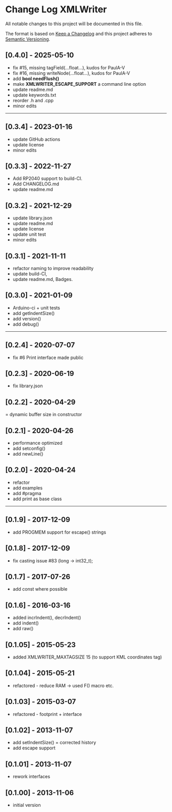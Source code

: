 # Change Log XMLWriter

All notable changes to this project will be documented in this file.

The format is based on [Keep a Changelog](http://keepachangelog.com/)
and this project adheres to [Semantic Versioning](http://semver.org/).


## [0.4.0] - 2025-05-10
- fix #15, missing tagField(...float...), kudos for PaulA-V
- fix #16, missing writeNode(...float...), kudos for PaulA-V
- add **bool needFlush()**
- make **XMLWRITER_ESCAPE_SUPPORT** a command line option
- update readme.md
- update keywords.txt
- reorder .h and .cpp
- minor edits

----

## [0.3.4] - 2023-01-16
- update GitHub actions
- update license
- minor edits

## [0.3.3] - 2022-11-27
- Add RP2040 support to build-CI.
- Add CHANGELOG.md
- update readme.md

## [0.3.2] - 2021-12-29
- update library.json
- update readme.md
- update license
- update unit test
- minor edits

## [0.3.1] - 2021-11-11
- refactor naming to improve readability
- update build-CI,
- update readme.md, Badges.

## [0.3.0] - 2021-01-09
- Arduino-ci + unit tests
- add getIndentSize()
- add version()
- add debug()

----
## [0.2.4] - 2020-07-07
- fix #6 Print interface made public

## [0.2.3] - 2020-06-19
- fix library.json

## [0.2.2] - 2020-04-29
= dynamic buffer size in constructor

## [0.2.1] - 2020-04-26
- performance optimized
- add setconfig()
- add newLine()

## [0.2.0] - 2020-04-24
- refactor
- add examples
- add #pragma
- add print as base class

----

## [0.1.9] - 2017-12-09
- add PROGMEM support for escape() strings

## [0.1.8] - 2017-12-09
- fix casting issue #83 (long -> int32_t);

## [0.1.7] - 2017-07-26
- add const where possible

## [0.1.6] - 2016-03-16
- added incrIndent(), decrIndent()
- add indent()
- add raw()

## [0.1.05] - 2015-05-23
- added XMLWRITER_MAXTAGSIZE 15 (to support KML coordinates tag)

## [0.1.04] - 2015-05-21
- refactored - reduce RAM -> used F() macro etc.

## [0.1.03] - 2015-03-07
- refactored - footprint + interface

## [0.1.02] - 2013-11-07
- add setIndentSize()
= corrected history
- add escape support

## [0.1.01] - 2013-11-07
- rework interfaces

## [0.1.00] - 2013-11-06
- initial version


